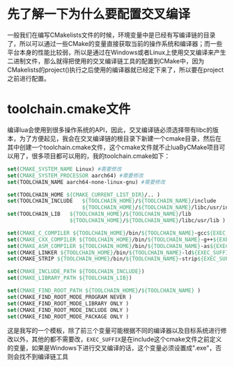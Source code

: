 # 先了解一下为什么要配置交叉编译

一般我们在编写CMakelists文件的时候，环境变量中是已经有写编译链的目录了，所以可以通过一些CMake的变量直接获取当前的操作系统和编译器；而一些平台本身的性能比较弱，所以是通过在Windows或者Linux上使用交叉编译来产生二进制文件，那么就得把使用的交叉编译链工具的配置到CMake中，因为CMakelists的project()执行之后使用的编译器就已经定下来了，所以要在project之前进行配置。

# toolchain.cmake文件

编译lua会使用到很多操作系统的API，因此，交叉编译链必须选择带有libc的版本，为了方便起见，我会在交叉编译链的根目录下新建一个cmake目录，然后在其中创建一个toolchain.cmake文件，这个cmake文件就不止luaByCMake项目可以用了，很多项目都可以用的，我的toolchain.cmake如下：

```cmake
set(CMAKE_SYSTEM_NAME Linux) #需要修改
set(CMAKE_SYSTEM_PROCESSOR aarch64) #需要修改
set(TOOLCHAIN_NAME aarch64-none-linux-gnu) #需要修改

set(TOOLCHAIN_HOME ${CMAKE_CURRENT_LIST_DIR}/.. )
set(TOOLCHAIN_INCLUDE	${TOOLCHAIN_HOME}/${TOOLCHAIN_NAME}/include 
						${TOOLCHAIN_HOME}/${TOOLCHAIN_NAME}/libc/usr/include )
set(TOOLCHAIN_LIB	${TOOLCHAIN_HOME}/${TOOLCHAIN_NAME}/lib 
					${TOOLCHAIN_HOME}/${TOOLCHAIN_NAME}/libc/usr/lib )

set(CMAKE_C_COMPILER ${TOOLCHAIN_HOME}/bin/${TOOLCHAIN_NAME}-gcc${EXEC_SUFFIX} )
set(CMAKE_CXX_COMPILER ${TOOLCHAIN_HOME}/bin/${TOOLCHAIN_NAME}-g++${EXEC_SUFFIX} )
set(CMAKE_ASM_COMPILER ${TOOLCHAIN_HOME}/bin/${TOOLCHAIN_NAME}-as${EXEC_SUFFIX} )
set(CMAKE_LINKER ${TOOLCHAIN_HOME}/bin/${TOOLCHAIN_NAME}-ld${EXEC_SUFFIX} )
set(CMAKE_STRIP ${TOOLCHAIN_HOME}/bin/${TOOLCHAIN_NAME}-strip${EXEC_SUFFIX} )

set(CMAKE_INCLUDE_PATH ${TOOLCHAIN_INCLUDE})
set(CMAKE_LIBRARY_PATH ${TOOLCHAIN_LIB})

set(CMAKE_FIND_ROOT_PATH ${TOOLCHAIN_HOME}/${TOOLCHAIN_NAME} )
set(CMAKE_FIND_ROOT_MODE_PROGRAM NEVER )
set(CMAKE_FIND_ROOT_MODE_LIBRARY ONLY )
set(CMAKE_FIND_ROOT_MODE_INCLUDE ONLY )
set(CMAKE_FIND_ROOT_MODE_PACKAGE ONLY )

```

这是我写的一个模板，除了前三个变量可能根据不同的编译器以及目标系统进行修改以外，其他的都不需要改，`EXEC_SUFFIX`是在include这个cmake文件之前定义的变量，如果是Windows下进行交叉编译的话，这个变量必须设置成".exe"，否则会找不到编译链工具